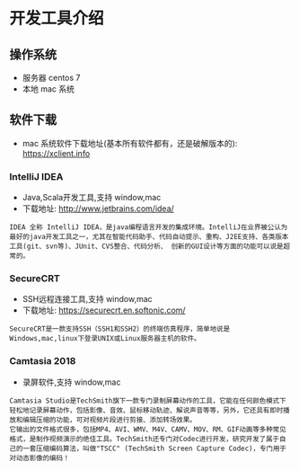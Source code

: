 # 开发工具介绍

## 操作系统
- 服务器  centos 7
- 本地  mac 系统

## 软件下载
- mac 系统软件下载地址(基本所有软件都有，还是破解版本的): https://xclient.info


### IntelliJ IDEA
-  Java,Scala开发工具,支持 window,mac
- 下载地址: http://www.jetbrains.com/idea/

```
IDEA 全称 IntelliJ IDEA，是java编程语言开发的集成环境。IntelliJ在业界被公认为最好的java开发工具之一，尤其在智能代码助手、代码自动提示、重构、J2EE支持、各类版本工具(git、svn等)、JUnit、CVS整合、代码分析、 创新的GUI设计等方面的功能可以说是超常的。
```

### SecureCRT
-  SSH远程连接工具,支持 window,mac
- 下载地址: https://securecrt.en.softonic.com/
```
SecureCRT是一款支持SSH（SSH1和SSH2）的终端仿真程序，简单地说是Windows,mac,linux下登录UNIX或Linux服务器主机的软件。

```

### Camtasia 2018 
- 录屏软件,支持 window,mac

```
Camtasia Studio是TechSmith旗下一款专门录制屏幕动作的工具，它能在任何颜色模式下轻松地记录屏幕动作，包括影像、音效、鼠标移动轨迹、解说声音等等，另外，它还具有即时播放和编辑压缩的功能，可对视频片段进行剪接、添加转场效果。
它输出的文件格式很多，包括MP4、AVI、WMV、M4V、CAMV、MOV、RM、GIF动画等多种常见格式，是制作视频演示的绝佳工具。TechSmith还专门对Codec进行开发，研究开发了属于自己的一套压缩编码算法，叫做"TSCC" (TechSmith Screen Capture Codec)，专门用于对动态影像的编码！
```
